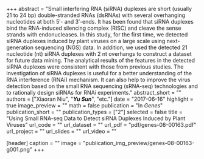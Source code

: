 +++
abstract = "Small interfering RNA (siRNA) duplexes are short (usually 21 to 24 bp) double-stranded RNAs (dsRNAs) with several overhanging nucleotides at both 5′- and 3′-ends. It has been found that siRNA duplexes bind the RNA-induced silencing complex (RISC) and cleave the sense strands with endonucleases. In this study, for the first time, we detected siRNA duplexes induced by plant viruses on a large scale using next-generation sequencing (NGS) data. In addition, we used the detected 21 nucleotide (nt) siRNA duplexes with 2 nt overhangs to construct a dataset for future data mining. The analytical results of the features in the detected siRNA duplexes were consistent with those from previous studies. The investigation of siRNA duplexes is useful for a better understanding of the RNA interference (RNAi) mechanism. It can also help to improve the virus detection based on the small RNA sequencing (sRNA-seq) technologies and to rationally design siRNAs for RNAi experiments."
abstract_short = ""
authors = ["Xiaoran Niu", "***Yu Sun***", "etc."]
date = "2017-06-16"
highlight = true
image_preview = ""
math = false
publication = "In *Genes*"
publication_short = ""
publication_types = ["2"]
selected = false
title = "Using Small RNA-seq Data to Detect siRNA Duplexes Induced by Plant Viruses"
url_code = ""
url_dataset = ""
url_pdf = "pdf/genes-08-00163.pdf"
url_project = ""
url_slides = ""
url_video = ""

[header]
  caption = ""
  image = "publication_img_preview/genes-08-00163-g001.png"
+++

